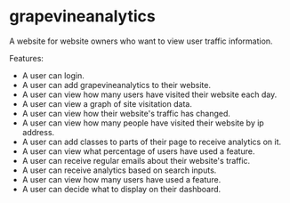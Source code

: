 # grapevineanalytics
A website for website owners who want to view user traffic information.

Features:
  - A user can login.
  - A user can add grapevineanalytics to their website.
  - A user can view how many users have visited their website each day.
  - A user can view a graph of site visitation data.
  - A user can view how their website's traffic has changed.
  - A user can view how many people have visited their website by ip address.
  - A user can add classes to parts of their page to receive analytics on it.
  - A user can view what percentage of users have used a feature.
  - A user can receive regular emails about their website's traffic.
  - A user can receive analytics based on search inputs.
  - A user can view how many users have used a feature.
  - A user can decide what to display on their dashboard.
